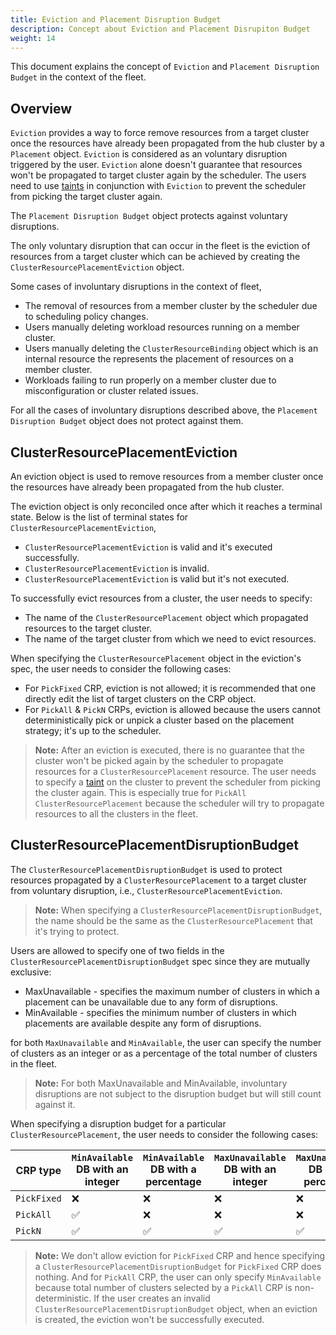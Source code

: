 ```yaml
---
title: Eviction and Placement Disruption Budget
description: Concept about Eviction and Placement Disrupiton Budget
weight: 14
---
```


This document explains the concept of `Eviction` and `Placement Disruption Budget` in the context of the fleet.

## Overview

`Eviction` provides a way to force remove resources from a target cluster once the resources have already been propagated from the hub cluster by a `Placement` object. 
`Eviction` is considered as an voluntary disruption triggered by the user. `Eviction` alone doesn't guarantee that resources won't be propagated to target cluster again by the scheduler.
The users need to use [taints](../howtos/taint-toleration.md) in conjunction with `Eviction` to prevent the scheduler from picking the target cluster again.

The `Placement Disruption Budget` object protects against voluntary disruptions.

The only voluntary disruption that can occur in the fleet is the eviction of resources from a target cluster which can be achieved by creating the `ClusterResourcePlacementEviction` object.

Some cases of involuntary disruptions in the context of fleet,
- The removal of resources from a member cluster by the scheduler due to scheduling policy changes.
- Users manually deleting workload resources running on a member cluster.
- Users manually deleting the `ClusterResourceBinding` object which is an internal resource the represents the placement of resources on a member cluster.
- Workloads failing to run properly on a member cluster due to misconfiguration or cluster related issues.

For all the cases of involuntary disruptions described above, the `Placement Disruption Budget` object does not protect against them.

## ClusterResourcePlacementEviction

An eviction object is used to remove resources from a member cluster once the resources have already been propagated from the hub cluster.

The eviction object is only reconciled once after which it reaches a terminal state. Below is the list of terminal states for `ClusterResourcePlacementEviction`,
- `ClusterResourcePlacementEviction` is valid and it's executed successfully.
- `ClusterResourcePlacementEviction` is invalid.
- `ClusterResourcePlacementEviction` is valid but it's not executed.

To successfully evict resources from a cluster, the user needs to specify:

- The name of the `ClusterResourcePlacement` object which propagated resources to the target cluster.
- The name of the target cluster from which we need to evict resources.

When specifying the `ClusterResourcePlacement` object in the eviction's spec, the user needs to consider the following cases:

- For `PickFixed` CRP, eviction is not allowed; it is recommended that one directly edit the list of target clusters on the CRP object.
- For `PickAll` & `PickN` CRPs, eviction is allowed because the users cannot deterministically pick or unpick a cluster based on the placement strategy; it's up to the scheduler.

> **Note:** After an eviction is executed, there is no guarantee that the cluster won't be picked again by the scheduler to propagate resources for a `ClusterResourcePlacement` resource.
> The user needs to specify a [taint](../howtos/taint-toleration.md) on the cluster to prevent the scheduler from picking the cluster again. This is especially true for `PickAll ClusterResourcePlacement` because 
> the scheduler will try to propagate resources to all the clusters in the fleet.

## ClusterResourcePlacementDisruptionBudget

The `ClusterResourcePlacementDisruptionBudget` is used to protect resources propagated by a `ClusterResourcePlacement` to a target cluster from voluntary disruption, i.e., `ClusterResourcePlacementEviction`.

> **Note:** When specifying a `ClusterResourcePlacementDisruptionBudget`, the name should be the same as the `ClusterResourcePlacement` that it's trying to protect.

Users are allowed to specify one of two fields in the `ClusterResourcePlacementDisruptionBudget` spec since they are mutually exclusive:

- MaxUnavailable - specifies the maximum number of clusters in which a placement can be unavailable due to any form of disruptions.
- MinAvailable - specifies the minimum number of clusters in which placements are available despite any form of disruptions.

for both `MaxUnavailable` and `MinAvailable`, the user can specify the number of clusters as an integer or as a percentage of the total number of clusters in the fleet.

> **Note:** For both MaxUnavailable and MinAvailable, involuntary disruptions are not subject to the disruption budget but will still count against it.

When specifying a disruption budget for a particular `ClusterResourcePlacement`, the user needs to consider the following cases:

| CRP type     | `MinAvailable` DB with an integer | `MinAvailable` DB with a percentage | `MaxUnavailable` DB with an integer | `MaxUnavailable` DB with a percentage |
|--------------|-----------------------------------|-------------------------------------|-------------------------------------|---------------------------------------|
| `PickFixed`  | ❌                                 | ❌                                   | ❌                                   | ❌                                |
| `PickAll`    | ✅                                 | ❌                                   | ❌                                   | ❌                                |
| `PickN`      | ✅                                 | ✅                                   | ✅                                   | ✅                                |

> **Note:** We don't allow eviction for `PickFixed` CRP and hence specifying a `ClusterResourcePlacementDisruptionBudget` for `PickFixed` CRP does nothing. 
> And for `PickAll` CRP, the user can only specify `MinAvailable` because total number of clusters selected by a `PickAll` CRP is non-deterministic.
> If the user creates an invalid `ClusterResourcePlacementDisruptionBudget` object, when an eviction is created, the eviction won't be successfully executed.